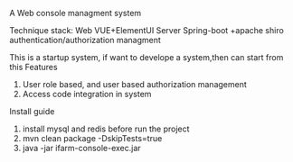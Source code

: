 A Web console managment system


Technique stack:
    Web VUE+ElementUI
    Server Spring-boot +apache shiro authentication/authorization managment

This is a startup system, if want to develope a system,then can start from this
Features
1. User role based, and user based authorization management
2. Access code integration in system


Install guide
1. install mysql and redis before run the project
2. mvn clean package -DskipTests=true
3. java -jar ifarm-console-exec.jar
